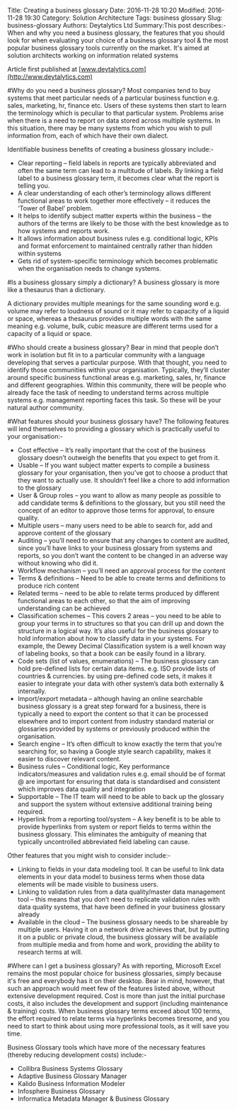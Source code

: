 Title: Creating a business glossary
Date: 2016-11-28 10:20
Modified: 2016-11-28 19:30
Category: Solution Architecture
Tags: business glossary
Slug: business-glossary
Authors: Deytalytics Ltd
Summary:This post describes:- When and why you need a business glossary, the features that you should look for when evaluating your choice of a business glossary tool & the most popular business glossary tools currently on the market. It's aimed at solution architects working on information related systems

Article first published at [www.deytalytics.com](http://www.deytalytics.com)

#Why do you need a business glossary?
Most companies tend to buy systems that meet particular needs of a particular business function e.g. sales, marketing, hr, finance etc. Users of these systems then start to learn the terminology which is peculiar to that particular system. Problems arise when there is a need to report on data stored across multiple systems. In this situation, there may be many systems from which you wish to pull information from, each of which have their own dialect.

Identifiable business benefits of creating a business glossary include:-

* Clear reporting – field labels in reports are typically abbreviated and often the same term can lead to a multitude of labels. By linking a field label to a business glossary term, it becomes clear what the report is telling you.
* A clear understanding of each other’s terminology allows different functional areas to work together more effectively – it reduces the ‘Tower of Babel’ problem.
* It helps to identify subject matter experts within the business – the authors of the terms are likely to be those with the best knowledge as to how systems and reports work.
* It allows information about business rules e.g. conditional logic, KPIs and format enforcement to maintained centrally rather than hidden within systems
* Gets rid of system-specific terminology which becomes problematic when the organisation needs to change systems.

#Is a business glossary simply a dictionary?
A business glossary is more like a thesaurus than a dictionary.

A dictionary provides multiple meanings for the same sounding word e.g. volume may refer to loudness of sound or it may refer to capacity of a liquid or space, whereas a thesaurus provides multiple words with the same meaning e.g. volume, bulk, cubic measure are different terms used for a capacity of a liquid or space.

#Who should create a business glossary?
Bear in mind that people don’t work in isolation but fit in to a particular community with a language developing that serves a particular purpose. With that thought, you need to identify those communities within your organisation. Typically, they’ll cluster around specific business functional areas e.g. marketing, sales, hr, finance and different geographies. Within this community, there will be people who already face the task of needing to understand terms across multiple systems e.g. management reporting faces this task. So these will be your natural author community.

#What features should your business glossary have?
The following features will lend themselves to providing a glossary which is practically useful to your organisation:-

* Cost effective – It’s really important that the cost of the business glossary doesn’t outweigh the benefits that you expect to get from it.
* Usable – If you want subject matter experts to compile a business glossary for your organisation, then you’ve got to choose a product that they want to actually use. It shouldn’t feel like a chore to add information to the glossary
* User & Group roles – you want to allow as many people as possible to add candidate terms & definitions to the glossary, but you still need the concept of an editor to approve those terms for approval, to ensure quality.
* Multiple users – many users need to be able to search for, add and approve content of the glossary
* Auditing – you’ll need to ensure that any changes to content are audited, since you’ll have links to your business glossary from systems and reports, so you don’t want the content to be changed in an adverse way without knowing who did it.
* Workflow mechanism – you’ll need an approval process for the content
* Terms & definitions – Need to be able to create terms and definitions to produce rich content
* Related terms – need to be able to relate terms produced by different functional areas to each other, so that the aim of improving understanding can be achieved
* Classification schemes – This covers 2 areas – you need to be able to group your terms in to structures so that you can drill up and down the structure in a logical way. It’s also useful for the business glossary to hold information about how to classify data in your systems. For example, the Dewey Decimal Classification system is a well known way of labeling books, so that a book can be easily found in a library.
* Code sets (list of values, enumerations) – The business glossary can hold pre-defined lists for certain data items. e.g. ISO provide lists of countries & currencies. by using pre-defined code sets, it makes it easier to integrate your data with other system’s data both externally & internally.
* Import/export metadata – although having an online searchable business glossary is a great step forward for a business, there is typically a need to export the content so that it can be processed elsewhere and to import content from industry standard material or glossaries provided by systems or previously produced within the organisation.
* Search engine – It’s often difficult to know exactly the term that you’re searching for, so having a Google style search capability, makes it easier to discover relevant content.
* Business rules – Conditional logic, Key performance indicators/measures and validation rules e.g. email should be of format <name>@<company url> are important for ensuring that data is standardised and consistent which improves data quality and integration
* Supportable – The IT team will need to be able to back up the glossary and support the system without extensive additional training being required.
* Hyperlink from a reporting tool/system – A key benefit is to be able to provide hyperlinks from system or report fields to terms within the business glossary. This eliminates the ambiguity of meaning that typically uncontrolled abbreviated field labeling can cause.

Other features that you might wish to consider include:-

* Linking to fields in your data modeling tool. It can be useful to link data elements in your data model to business terms when those data elements will be made visible to business users.
* Linking to validation rules from a data quality/master data management tool – this means that you don’t need to replicate validation rules with data quality systems, that have been defined in your business glossary already
* Available in the cloud – The business glossary needs to be shareable by multiple users. Having it on a network drive achieves that, but by putting it on a public or private cloud, the business glossary will be available from multiple media and from home and work, providing the ability to research terms at will.

#Where can I get a business glossary?
As with reporting, Microsoft Excel remains the most popular choice for business glossaries, simply because it's free and everybody has it on their desktop. Bear in mind, however, that such an approach would meet few of the features listed above, without extensive development required. Cost is more than just the initial purchase costs, it also includes the development and support (including maintenance & training) costs. When business glossary terms exceed about 100 terms, the effort required to relate terms via hyperlinks becomes tiresome, and you need to start to think about using more professional tools, as it will save you time.

Business Glossary tools which have more of the necessary features (thereby reducing development costs) include:-

* Collibra Business Systems Glossary
* Adaptive Business Glossary Manager
* Kalido Business Information Modeler
* Infosphere Business Glossary
* Informatica Metadata Manager & Business Glossary